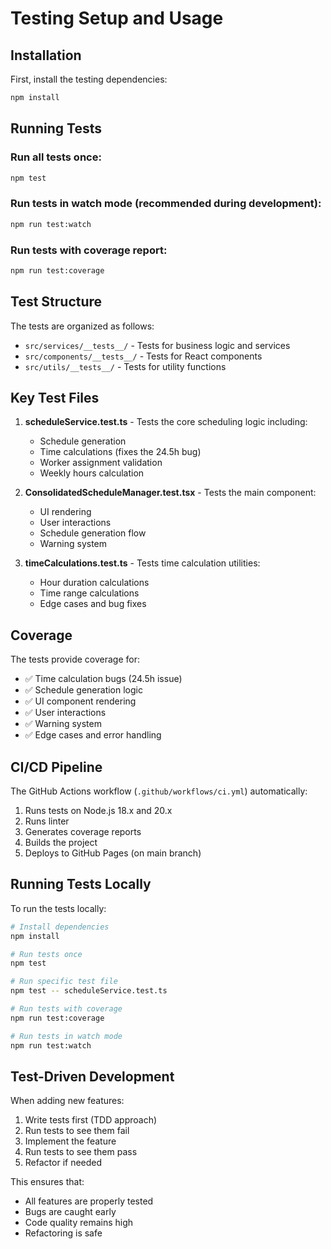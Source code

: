 # Testing Setup and Usage

## Installation

First, install the testing dependencies:

```bash
npm install
```

## Running Tests

### Run all tests once:
```bash
npm test
```

### Run tests in watch mode (recommended during development):
```bash
npm run test:watch
```

### Run tests with coverage report:
```bash
npm run test:coverage
```

## Test Structure

The tests are organized as follows:
- `src/services/__tests__/` - Tests for business logic and services
- `src/components/__tests__/` - Tests for React components
- `src/utils/__tests__/` - Tests for utility functions

## Key Test Files

1. **scheduleService.test.ts** - Tests the core scheduling logic including:
   - Schedule generation
   - Time calculations (fixes the 24.5h bug)
   - Worker assignment validation
   - Weekly hours calculation

2. **ConsolidatedScheduleManager.test.tsx** - Tests the main component:
   - UI rendering
   - User interactions
   - Schedule generation flow
   - Warning system

3. **timeCalculations.test.ts** - Tests time calculation utilities:
   - Hour duration calculations
   - Time range calculations
   - Edge cases and bug fixes

## Coverage

The tests provide coverage for:
- ✅ Time calculation bugs (24.5h issue)
- ✅ Schedule generation logic
- ✅ UI component rendering
- ✅ User interactions
- ✅ Warning system
- ✅ Edge cases and error handling

## CI/CD Pipeline

The GitHub Actions workflow (`.github/workflows/ci.yml`) automatically:
1. Runs tests on Node.js 18.x and 20.x
2. Runs linter
3. Generates coverage reports
4. Builds the project
5. Deploys to GitHub Pages (on main branch)

## Running Tests Locally

To run the tests locally:

```bash
# Install dependencies
npm install

# Run tests once
npm test

# Run specific test file
npm test -- scheduleService.test.ts

# Run tests with coverage
npm run test:coverage

# Run tests in watch mode
npm run test:watch
```

## Test-Driven Development

When adding new features:

1. Write tests first (TDD approach)
2. Run tests to see them fail
3. Implement the feature
4. Run tests to see them pass
5. Refactor if needed

This ensures that:
- All features are properly tested
- Bugs are caught early
- Code quality remains high
- Refactoring is safe